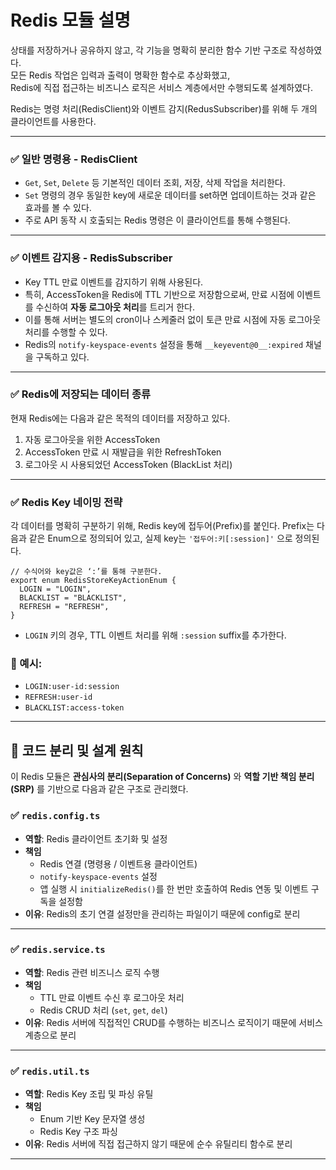 # Redis 모듈 설명

상태를 저장하거나 공유하지 않고, 각 기능을 명확히 분리한 함수 기반 구조로 작성하였다. </br> 
모든 Redis 작업은 입력과 출력이 명확한 함수로 추상화했고,</br>
Redis에 직접 접근하는 비즈니스 로직은 서비스 계층에서만 수행되도록 설계하였다.

Redis는 명령 처리(RedisClient)와 이벤트 감지(RedusSubscriber)를 위해 두 개의 클라이언트를 사용한다.

---

### ✅ 일반 명령용 - RedisClient

- `Get`, `Set`, `Delete` 등 기본적인 데이터 조회, 저장, 삭제 작업을 처리한다.
- `Set` 명령의 경우 동일한 key에 새로운 데이터를 set하면 업데이트하는 것과 같은 효과를 볼 수 있다.
- 주로 API 동작 시 호출되는 Redis 명령은 이 클라이언트를 통해 수행된다.

---

### ✅ 이벤트 감지용 - RedisSubscriber

- Key TTL 만료 이벤트를 감지하기 위해 사용된다.
- 특히, AccessToken을 Redis에 TTL 기반으로 저장함으로써, 만료 시점에 이벤트를 수신하여 **자동 로그아웃 처리**를 트리거 한다.
- 이를 통해 서버는 별도의 cron이나 스케줄러 없이 토큰 만료 시점에 자동 로그아웃 처리를 수행할 수 있다.
- Redis의 `notify-keyspace-events` 설정을 통해 `__keyevent@0__:expired` 채널을 구독하고 있다.

---

### ✅ Redis에 저장되는 데이터 종류

현재 Redis에는 다음과 같은 목적의 데이터를 저장하고 있다.

1. 자동 로그아웃을 위한 AccessToken
2. AccessToken 만료 시 재발급을 위한 RefreshToken
3. 로그아웃 시 사용되었던 AccessToken (BlackList 처리)

---

### ✅ Redis Key 네이밍 전략

각 데이터를 명확히 구분하기 위해, Redis key에 접두어(Prefix)를 붙인다.
Prefix는 다음과 같은 Enum으로 정의되어 있고, 실제 key는 `'접두어:키[:session]'` 으로 정의된다.

```tsx
// 수식어와 key값은 ‘:’를 통해 구분한다.
export enum RedisStoreKeyActionEnum {
  LOGIN = "LOGIN",
  BLACKLIST = "BLACKLIST",
  REFRESH = "REFRESH",
}
```

- `LOGIN` 키의 경우, TTL 이벤트 처리를 위해 `:session` suffix를 추가한다.

### 🔑 예시:

- `LOGIN:user-id:session`
- `REFRESH:user-id`
- `BLACKLIST:access-token`

---

## 📁 코드 분리 및 설계 원칙

이 Redis 모듈은 **관심사의 분리(Separation of Concerns)** 와 **역할 기반 책임 분리(SRP)** 를 기반으로 다음과 같은 구조로 관리했다.

### ✅ `redis.config.ts`

- **역할**: Redis 클라이언트 초기화 및 설정
- **책임**
    - Redis 연결 (명령용 / 이벤트용 클라이언트)
    - `notify-keyspace-events` 설정
    - 앱 실행 시 `initializeRedis()`를 한 번만 호출하여 Redis 연동 및 이벤트 구독을 설정함
- **이유**: Redis의 초기 연결 설정만을 관리하는 파일이기 때문에 config로 분리

---

### ✅ `redis.service.ts`

- **역할**: Redis 관련 비즈니스 로직 수행
- **책임**
    - TTL 만료 이벤트 수신 후 로그아웃 처리
    - Redis CRUD 처리 (`set`, `get`, `del`)
- **이유**: Redis 서버에 직접적인 CRUD를 수행하는 비즈니스 로직이기 때문에 서비스 계층으로 분리

---

### ✅ `redis.util.ts`

- **역할**: Redis Key 조립 및 파싱 유틸
- **책임**
    - Enum 기반 Key 문자열 생성
    - Redis Key 구조 파싱
- **이유**: Redis 서버에 직접 접근하지 않기 때문에 순수 유틸리티 함수로 분리

---